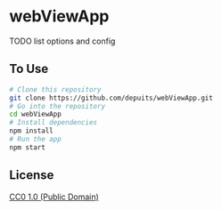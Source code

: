 # webViewApp

TODO list options and config

## To Use

```bash
# Clone this repository
git clone https://github.com/depuits/webViewApp.git
# Go into the repository
cd webViewApp
# Install dependencies
npm install
# Run the app
npm start
```

## License

[CC0 1.0 (Public Domain)](LICENSE.md)

